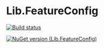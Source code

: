# Lib.FeatureConfig

[![Build status](https://miyop.visualstudio.com/Lib/_apis/build/status/Lib-FeatureConfig)](https://miyop.visualstudio.com/Lib/_build/latest?definitionId=1)

[![NuGet version (Lib.FeatureConfig)](https://img.shields.io/nuget/v/Lib.FeatureConfig.svg)](https://www.nuget.org/packages/Lib.FeatureConfig/)
